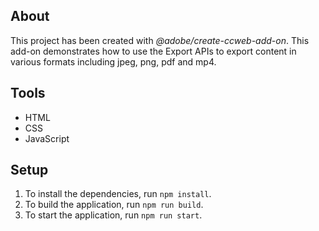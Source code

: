 ## About

This project has been created with _@adobe/create-ccweb-add-on_. 
This add-on demonstrates how to use the Export APIs to export content in various formats including jpeg, png, pdf and mp4.

## Tools

-   HTML
-   CSS
-   JavaScript

## Setup

1. To install the dependencies, run `npm install`.
2. To build the application, run `npm run build`.
3. To start the application, run `npm run start`.
